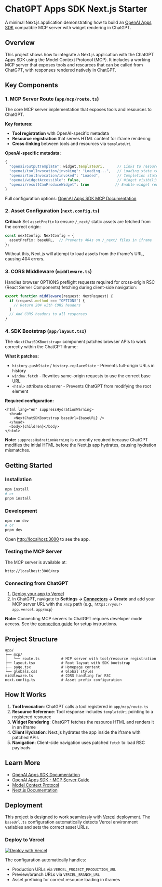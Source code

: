 # ChatGPT Apps SDK Next.js Starter

A minimal Next.js application demonstrating how to build an [OpenAI Apps SDK](https://developers.openai.com/apps-sdk) compatible MCP server with widget rendering in ChatGPT.

## Overview

This project shows how to integrate a Next.js application with the ChatGPT Apps SDK using the Model Context Protocol (MCP). It includes a working MCP server that exposes tools and resources that can be called from ChatGPT, with responses rendered natively in ChatGPT.

## Key Components

### 1. MCP Server Route (`app/mcp/route.ts`)

The core MCP server implementation that exposes tools and resources to ChatGPT.

**Key features:**
- **Tool registration** with OpenAI-specific metadata
- **Resource registration** that serves HTML content for iframe rendering
- **Cross-linking** between tools and resources via `templateUri`

**OpenAI-specific metadata:**
```typescript
{
  "openai/outputTemplate": widget.templateUri,      // Links to resource
  "openai/toolInvocation/invoking": "Loading...",   // Loading state text
  "openai/toolInvocation/invoked": "Loaded",        // Completion state text
  "openai/widgetAccessible": false,                 // Widget visibility
  "openai/resultCanProduceWidget": true            // Enable widget rendering
}
```

Full configuration options: [OpenAI Apps SDK MCP Documentation](https://developers.openai.com/apps-sdk/build/mcp-server)

### 2. Asset Configuration (`next.config.ts`)

**Critical:** Set `assetPrefix` to ensure `/_next/` static assets are fetched from the correct origin:

```typescript
const nextConfig: NextConfig = {
  assetPrefix: baseURL,  // Prevents 404s on /_next/ files in iframe
};
```

Without this, Next.js will attempt to load assets from the iframe's URL, causing 404 errors.

### 3. CORS Middleware (`middleware.ts`)

Handles browser OPTIONS preflight requests required for cross-origin RSC (React Server Components) fetching during client-side navigation:

```typescript
export function middleware(request: NextRequest) {
  if (request.method === "OPTIONS") {
    // Return 204 with CORS headers
  }
  // Add CORS headers to all responses
}
```

### 4. SDK Bootstrap (`app/layout.tsx`)

The `<NextChatSDKBootstrap>` component patches browser APIs to work correctly within the ChatGPT iframe:

**What it patches:**
- `history.pushState` / `history.replaceState` - Prevents full-origin URLs in history
- `window.fetch` - Rewrites same-origin requests to use the correct base URL
- `<html>` attribute observer - Prevents ChatGPT from modifying the root element

**Required configuration:**
```tsx
<html lang="en" suppressHydrationWarning>
  <head>
    <NextChatSDKBootstrap baseUrl={baseURL} />
  </head>
  <body>{children}</body>
</html>
```

**Note:** `suppressHydrationWarning` is currently required because ChatGPT modifies the initial HTML before the Next.js app hydrates, causing hydration mismatches.

## Getting Started

### Installation

```bash
npm install
# or
pnpm install
```

### Development

```bash
npm run dev
# or
pnpm dev
```

Open [http://localhost:3000](http://localhost:3000) to see the app.

### Testing the MCP Server

The MCP server is available at:
```
http://localhost:3000/mcp
```

### Connecting from ChatGPT

1. [Deploy your app to Vercel](https://vercel.com/new/clone?demo-description=Ship%20an%20ChatGPT%20app%20on%20Vercel%20with%20Next.js%20and%20Model%20Context%20Protocol%20%28MCP%29.%0A&demo-image=%2F%2Fimages.ctfassets.net%2Fe5382hct74si%2F5TdbPy0tev8hh3rTOsdfMm%2F155b970ca5e75adb74206db26493efc7%2Fimage.png&demo-title=ChatGPT%20app%20with%20Next.js&demo-url=https%3A%2F%2Fchatgpt-apps-sdk-nextjs-starter.labs.vercel.dev%2F&from=templates&project-name=ChatGPT%20app%20with%20Next.js&project-names=Comma%20separated%20list%20of%20project%20names%2Cto%20match%20the%20root-directories&repository-name=chatgpt-app-with-next-js&repository-url=https%3A%2F%2Fgithub.com%2Fvercel-labs%2Fchatgpt-apps-sdk-nextjs-starter&root-directories=List%20of%20directory%20paths%20for%20the%20directories%20to%20clone%20into%20projects&skippable-integrations=1&teamSlug=vercel)
3. In ChatGPT, navigate to **Settings → [Connectors](https://chatgpt.com/#settings/Connectors) → Create** and add your MCP server URL with the `/mcp` path (e.g., `https://your-app.vercel.app/mcp`)

**Note:** Connecting MCP servers to ChatGPT requires developer mode access. See the [connection guide](https://developers.openai.com/apps-sdk/deploy/connect-chatgpt) for setup instructions.


## Project Structure

```
app/
├── mcp/
│   └── route.ts          # MCP server with tool/resource registration
├── layout.tsx            # Root layout with SDK bootstrap
├── page.tsx              # Homepage content
└── globals.css           # Global styles
middleware.ts             # CORS handling for RSC
next.config.ts            # Asset prefix configuration
```

## How It Works

1. **Tool Invocation**: ChatGPT calls a tool registered in `app/mcp/route.ts`
2. **Resource Reference**: Tool response includes `templateUri` pointing to a registered resource
3. **Widget Rendering**: ChatGPT fetches the resource HTML and renders it in an iframe
4. **Client Hydration**: Next.js hydrates the app inside the iframe with patched APIs
5. **Navigation**: Client-side navigation uses patched `fetch` to load RSC payloads

## Learn More

- [OpenAI Apps SDK Documentation](https://developers.openai.com/apps-sdk)
- [OpenAI Apps SDK - MCP Server Guide](https://developers.openai.com/apps-sdk/build/mcp-server)
- [Model Context Protocol](https://modelcontextprotocol.io)
- [Next.js Documentation](https://nextjs.org/docs)

## Deployment

This project is designed to work seamlessly with [Vercel](https://vercel.com) deployment. The `baseUrl.ts` configuration automatically detects Vercel environment variables and sets the correct asset URLs.

### Deploy to Vercel

[![Deploy with Vercel](https://vercel.com/button)](https://vercel.com/new/clone?repository-url=https://github.com/vercel-labs/chatgpt-apps-sdk-nextjs-starter)

The configuration automatically handles:
- Production URLs via `VERCEL_PROJECT_PRODUCTION_URL`
- Preview/branch URLs via `VERCEL_BRANCH_URL`
- Asset prefixing for correct resource loading in iframes

